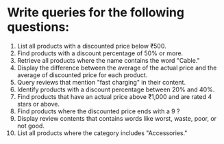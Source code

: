 # Write queries for the following questions:
1. List all products with a discounted price below ₹500.
2. Find products with a discount percentage of 50% or more.
3. Retrieve all products where the name contains the word "Cable."
4. Display the difference between the average of the actual price and the average of discounted price for each product.
5. Query reviews that mention "fast charging" in their content.
6. Identify products with a discount percentage between 20% and 40%.
7. Find products that have an actual price above ₹1,000 and are rated 4 stars or above.
8. Find products where the discounted price ends with a 9 ?
9. Display review contents that contains words like worst, waste, poor, or not good.
10. List all products where the category includes "Accessories."
